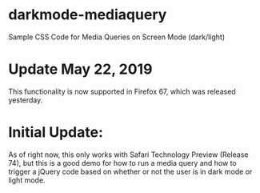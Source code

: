 # darkmode-mediaquery
Sample CSS Code for Media Queries on Screen Mode (dark/light)

# Update May 22, 2019
This functionality is now supported in Firefox 67, which was released yesterday.

# Initial Update:
As of right now, this only works with Safari Technology Preview (Release 74), but this is a good demo for how to run a media query and how to trigger a jQuery code based on whether or not the user is in dark mode or light mode.
